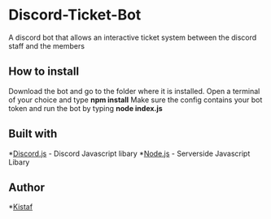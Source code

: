 # Discord-Ticket-Bot
A discord bot that allows an interactive ticket system between the discord staff and the members

## How to install
Download the bot and go to the folder where it is installed.
Open a terminal of your choice and type **npm install**
Make sure the config contains your bot token and run the bot by typing **node index.js**

## Built with
*[Discord.js](https://discord.js.org/) - Discord Javascript libary
*[Node.js](https://nodejs.org/en//) - Serverside Javascript Libary

## Author
*[Kistaf](https://github.com/Kistaf)

